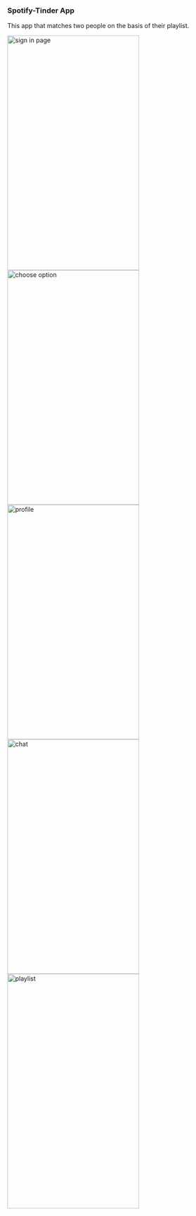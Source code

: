 ### Spotify-Tinder App
This app that matches two people on the basis of their playlist.

<img src="https://user-images.githubusercontent.com/56426767/142757580-0ebb167c-2060-4996-9e95-6cddbe6305c7.png" alt="sign in page" width="300" height="534">

<img src="https://user-images.githubusercontent.com/56426767/142757620-2d7015e7-bc2c-46a9-b348-234b733fe403.png" alt="choose option" width="300" height="534">

<img src="https://user-images.githubusercontent.com/56426767/142757691-6d815f7b-343c-4f74-8a2d-b3a4b80ce631.png" alt="profile" width="300" height="534">

<img src="https://user-images.githubusercontent.com/56426767/142757693-0a0797b0-a6b8-4962-a06e-16728ff07ec4.png" alt="chat" width="300" height="534">

<img src="https://user-images.githubusercontent.com/56426767/142757700-6bdf5070-db6e-44b6-b494-52c5dae619bf.png" alt="playlist" width="300" height="534">





<!-- ![MusicLove (1)](https://user-images.githubusercontent.com/56426767/142757620-2d7015e7-bc2c-46a9-b348-234b733fe403.png)



![MusicLove (3)](https://user-images.githubusercontent.com/56426767/142757691-6d815f7b-343c-4f74-8a2d-b3a4b80ce631.png)



![MusicLove (4)](https://user-images.githubusercontent.com/56426767/142757693-0a0797b0-a6b8-4962-a06e-16728ff07ec4.png)



![MusicLove (5)](https://user-images.githubusercontent.com/56426767/142757700-6bdf5070-db6e-44b6-b494-52c5dae619bf.png) -->

